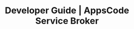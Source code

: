---
title: Developer Guide | AppsCode Service Broker
description: AppsCode Service Broker Developer Guide
menu:
  product_service-broker_0.2.0:
    identifier: developer-guide
    name: Developer Guide
    parent: setup
    weight: 40
menu_name: product_service-broker_0.2.0
---